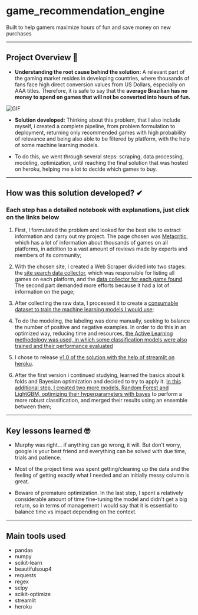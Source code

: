 # game_recommendation_engine
Built to help gamers maximize hours of fun and save money on new purchases

-----

## Project Overview 🎯

* **Understanding the root cause behind the solution:**  A relevant part of the gaming market resides in developing countries, where thousands of fans face high direct conversion values from US Dollars, especially on AAA titles. Therefore, it is safe to say that the **average Brazilian has no money to spend on games that will not be converted into hours of fun.**

![GIF](https://s7.gifyu.com/images/ezgif.com-gif-maker8765646b5bd8d8cb.gif)




* **Solution developed:** Thinking about this problem, that I also include myself, i created a complete pipeline, from problem formulation to deployment, returning only recommended games with high probability of relevance and being also able to be filtered by platform, with the help of some machine learning models.

* To do this, we went through several steps: scraping, data processing, modeling, optimization, until reaching the final solution that was hosted on heroku, helping me a lot to decide which games to buy.

-----

## How was this solution developed? ✔
### Each step has a detailed notebook with explanations, just click on the links below
1. First, I formulated the problem and looked for the best site to extract information and carry out my project. The page chosen was [Metacritic](https://www.metacritic.com/), which has a lot of information about thousands of games on all platforms, in addition to a vast amount of reviews made by experts and members of its community;


2. With the chosen site, I created a Web Scraper divided into two stages: the [site search data collector](https://github.com/mattmagrin/game_recommendation_engine/blob/main/notebooks/1_collector_search.ipynb), which was responsible for listing all games on each platform, and the [data collector for each game found](https://github.com/mattmagrin/game_recommendation_engine/blob/main/notebooks/2_data_collection_games.ipynb). The second part demanded more efforts because it had a lot of information on the page;


3. After collecting the raw data, I processed it to create a [consumable dataset to train the machine learning models I would use](https://github.com/mattmagrin/game_recommendation_engine/blob/main/notebooks/3_data_treatment%20.ipynb);


4. To do the modeling, the labeling was done manually, seeking to balance the number of positive and negative examples. In order to do this in an optimized way, reducing time and resources, [the Active Learning methodology was used, in which some classification models were also trained and their performance evaluated](https://github.com/mattmagrin/game_recommendation_engine/blob/main/notebooks/4_modeling___active_learning.ipynb) 


5. I chose to release [v1.0 of the solution with the help of streamlit on heroku](https://recomendacaojogosb.herokuapp.com/).


6. After the first version i continued studying, learned the basics about k folds and Bayesian optimization and decided to try to apply it. [In this additional step, I created two more models, Random Forest and LightGBM, optimizing their hyperparameters with bayes](https://github.com/mattmagrin/game_recommendation_engine/blob/main/notebooks/5_bayesian_optimization_w_kfold.ipynb) to perform a more robust classification, and merged their results using an ensemble between them;

-----

## Key lessons learned 🤓

*    Murphy was right... if anything can go wrong, it will. But don't worry, google is your best friend and everything can be solved with due time, trials and patience.

*    Most of the project time was spent getting/cleaning up the data and the feeling of getting exactly what I needed and an initially messy column is great.

*    Beware of premature optimization. In the last step, I spent a relatively considerable amount of time fine-tuning the model and didn't get a big return, so in terms of management I would say that it is essential to balance time vs impact depending on the context.

-----

## Main tools used
* pandas
* numpy
* scikit-learn
* beautifulsoup4
* requests
* regex
* scipy
* scikit-optimize
* streamlit
* heroku
